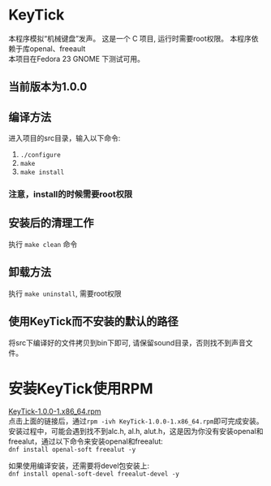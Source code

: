 # KeyTick
本程序模拟“机械键盘”发声。
这是一个 C 项目, 运行时需要root权限。 
本程序依赖于库openal、freeault  
本项目在Fedora 23 GNOME 下测试可用。


## 当前版本为1.0.0  


## 编译方法
进入项目的src目录，输入以下命令:  
1. `./configure`  
2. `make`  
3. `make install`  
### 注意，install的时候需要root权限  


## 安装后的清理工作  
执行 `make clean` 命令  


## 卸载方法  
执行 `make uninstall`, 需要root权限  

## 使用KeyTick而不安装的默认的路径  
将src下编译好的文件拷贝到bin下即可, 请保留sound目录，否则找不到声音文件。

# 安装KeyTick使用RPM
[KeyTick-1.0.0-1.x86_64.rpm](http://pan.baidu.com/s/1skLjwg1)  
点击上面的链接后，通过`rpm -ivh KeyTick-1.0.0-1.x86_64.rpm`即可完成安装。  
安装过程中，可能会遇到找不到alc.h, al.h, alut.h，这是因为你没有安装openal和freealut，通过以下命令来安装openal和freealut:  
`dnf install openal-soft freealut -y`

如果使用编译安装，还需要将devel包安装上:  
`dnf install openal-soft-devel freealut-devel -y`
